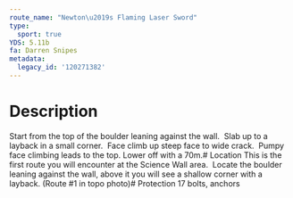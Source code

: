 ```yaml
---
route_name: "Newton\u2019s Flaming Laser Sword"
type:
  sport: true
YDS: 5.11b
fa: Darren Snipes
metadata:
  legacy_id: '120271382'
---
```

# Description
Start from the top of the boulder leaning against the wall.  Slab up to a layback in a small corner.  Face climb up steep face to wide crack.  Pumpy face climbing leads to the top. Lower off with a 70m.# Location
This is the first route you will encounter at the Science Wall area.  Locate the boulder leaning against the wall, above it you will see a shallow corner with a layback. (Route #1 in topo photo)# Protection
17 bolts, anchors